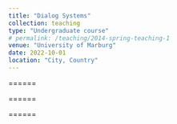 ```yaml
---
title: "Dialog Systems"
collection: teaching
type: "Undergraduate course"
# permalink: /teaching/2014-spring-teaching-1
venue: "University of Marburg"
date: 2022-10-01
location: "City, Country"
---
```


<!-- This is a description of a teaching experience. You can use markdown like any other post. -->

<!-- Heading 1 -->
======

<!-- Heading 2 -->
======

<!-- Heading 3 -->
======